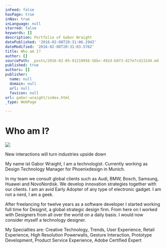 ```yaml
---
inFeed: false
hasPage: true
inNav: true
inLanguage: null
starred: false
keywords: []
description: Portfolio of Gabor Wraight
datePublished: '2016-02-08T20:31:06.294Z'
dateModified: '2016-02-08T20:31:03.576Z'
title: Who am I?
author: []
sourcePath: _posts/2016-02-05-91210956-56bc-492d-b073-d27e7cd132d4.md
published: true
authors: []
publisher:
  name: null
  domain: null
  url: null
  favicon: null
url: gabor-wraight/index.html
_type: WebPage

---
```

# Who am I?
![](https://the-grid-user-content.s3-us-west-2.amazonaws.com/f784dc22-b5a0-4c87-a2d5-aa2f0a4549bd.jpg)

New interactions will turn industries upside down

My name ist Gabor Wraight, I am a technologist. Currently working as Design Technology Manager for Phoenixdesign in Munich.

In my team we consult global clients such as Audi, BMW, Bosch, Samsung, Huawei and NovoNordisk. We develop innovation strategies together with our clients. I am an avid Early Adopter of any type of electronic gadget. I am not a nerd, I am a geek.

After freelancing for twelve years as a software developer I started working full time for Designit, a global strategic design firm. From here on I worked with Designers from all over the world on a daily basis. I would now consider myself a technology designer.

My Specialties are: Creative Technology, Trends, User Experience, Retail Experience, High Resolution Powerwalls, Gesture Interaction, Prototype Development, Product Service Experience, Adobe Certified Expert